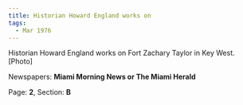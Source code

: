 ```yaml
---  
title: Historian Howard England works on  
tags:  
  - Mar 1976  
---  
```

  
Historian Howard England works on Fort Zachary Taylor in Key West. [Photo]  
  
Newspapers: **Miami Morning News or The Miami Herald**  
  
Page: **2**, Section: **B** 

